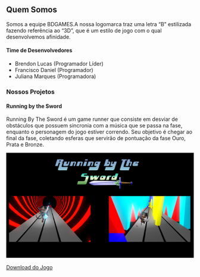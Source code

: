 ## Quem Somos

Somos a equipe BDGAMES.A nossa logomarca traz uma letra “B” estilizada fazendo referência ao “3D”, que é um estilo de jogo com o qual desenvolvemos afinidade.

#### Time de Desenvolvedores

* Brendon Lucas (Programador Líder)
* Francisco Daniel (Programador)
* Juliana Marques (Programadora)

### Nossos Projetos

#### Running by the Sword

Running By The Sword é um game runner que consiste em desviar de obstáculos que possuem sincronia com a música que se passa na fase, enquanto o personagem do jogo estiver correndo. Seu objetivo é chegar ao final da fase, coletando esferas que servirão de pontuação da fase Ouro, Prata e Bronze.

![Image](screenshot.png)

[Download do Jogo](https://itch.io/jam/game-jam-ads-20201-part-i/rate/594968)
